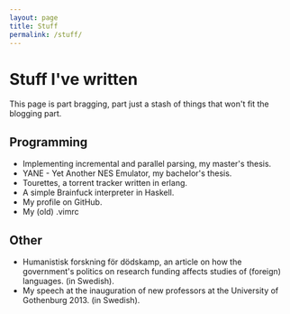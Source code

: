 ```yaml
---
layout: page
title: Stuff
permalink: /stuff/
---
```


# Stuff I've written
This page is part bragging, part just a stash of things that won't fit the blogging part.

## Programming
* Implementing incremental and parallel parsing, my master's thesis.
* YANE - Yet Another NES Emulator, my bachelor's thesis.
* Tourettes, a torrent tracker written in erlang.
* A simple Brainfuck interpreter in Haskell.
* My profile on GitHub.
* My (old) .vimrc

## Other
* Humanistisk forskning för dödskamp, an article on how the government's
  politics on research funding affects studies of (foreign) languages. (in
  Swedish).
* My speech at the inauguration of new professors at the University of
  Gothenburg 2013. (in Swedish). 

